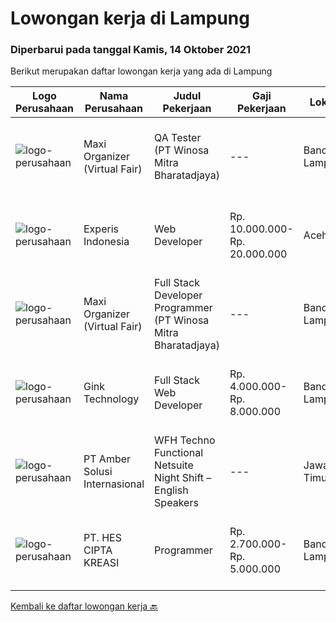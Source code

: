 
  # Lowongan kerja di Lampung

  ### Diperbarui pada tanggal Kamis, 14 Oktober 2021

  Berikut merupakan daftar lowongan kerja yang ada di Lampung

  |Logo Perusahaan | Nama Perusahaan | Judul Pekerjaan | Gaji Pekerjaan | Lokasi | Deskripsi | Tanggal diunggah | Pranala |
  | -------------- | --------------- | --------------- | --------- | --------- | -------------- | ------- | ----------- |
  |![logo-perusahaan](https://image-service-cdn.seek.com.au/b067e031fef8f19e5974349db7a066918b8286f3/ee4dce1061f3f616224767ad58cb2fc751b8d2dc)|Maxi Organizer (Virtual Fair)|QA Tester (PT Winosa Mitra Bharatadjaya)|---|Bandar Lampung|Qualifications : Graduated or Final year student (semester 5/6, Part time) / Diploma or Bachelor Degree in Computer Science / Information Technology...|Rabu, 06 Oktober 2021|https://www.jobstreet.co.id/id/job/qa-tester-pt-winosa-mitra-bharatadjaya-3649130?token=0~2bf51d4d-37aa-415f-aae2-27b4d21df900&sectionRank=1&jobId=jobstreet-id-job-3649130|
|![logo-perusahaan](https://image-service-cdn.seek.com.au/314ed38ba58cf54b5555f434a5bf338661292eb7/ee4dce1061f3f616224767ad58cb2fc751b8d2dc)|Experis Indonesia|Web Developer|Rp. 10.000.000-Rp. 20.000.000|Aceh|On behalf of our client, we are looking for a Web Developer with these following details: Responsibilities: Website and software application...|Rabu, 06 Oktober 2021|https://www.jobstreet.co.id/id/job/web-developer-3649693?token=0~2bf51d4d-37aa-415f-aae2-27b4d21df900&sectionRank=2&jobId=jobstreet-id-job-3649693|
|![logo-perusahaan](https://image-service-cdn.seek.com.au/b067e031fef8f19e5974349db7a066918b8286f3/ee4dce1061f3f616224767ad58cb2fc751b8d2dc)|Maxi Organizer (Virtual Fair)|Full Stack Developer Programmer (PT Winosa Mitra Bharatadjaya)|---|Bandar Lampung|Qualifications : Have at least 3 years of experience as a software developer Have at least 2 years of experience in PHP and Laravel Have a good...|Rabu, 06 Oktober 2021|https://www.jobstreet.co.id/id/job/full-stack-developer-programmer-pt-winosa-mitra-bharatadjaya-3649129?token=0~2bf51d4d-37aa-415f-aae2-27b4d21df900&sectionRank=3&jobId=jobstreet-id-job-3649129|
|![logo-perusahaan](https://image-service-cdn.seek.com.au/7db9ae711c4d51b5f3a283b3c8d704bd9502124a/ee4dce1061f3f616224767ad58cb2fc751b8d2dc)|Gink Technology|Full Stack Web Developer|Rp. 4.000.000-Rp. 8.000.000|Bandar Lampung|Candidate must possess at least Bachelor's Degree in Engineering (Computer/Telecommunication), Computer Science/Information Technology, Computer...|Selasa, 05 Oktober 2021|https://www.jobstreet.co.id/id/job/full-stack-web-developer-3649036?token=0~2bf51d4d-37aa-415f-aae2-27b4d21df900&sectionRank=4&jobId=jobstreet-id-job-3649036|
|![logo-perusahaan](https://us.123rf.com/450wm/pavelstasevich/pavelstasevich1811/pavelstasevich181101027/112815900-stock-vector-no-image-available-icon-flat-vector.jpg?ver=6)|PT Amber Solusi Internasional|WFH Techno Functional Netsuite Night Shift – English Speakers|---|Jawa Timur|WFH IT Support Night Shift – English SpeakersDuties and Responsibilities:  Supporting the business in IT area (application and data) Update pricing...|Rabu, 29 September 2021|https://www.jobstreet.co.id/id/job/wfh-techno-functional-netsuite-night-shift-english-speakers-3643356?token=0~2bf51d4d-37aa-415f-aae2-27b4d21df900&sectionRank=5&jobId=jobstreet-id-job-3643356|
|![logo-perusahaan](https://image-service-cdn.seek.com.au/ec8f0ef845d6e3a32e1455f6eb7675f78242c217/ee4dce1061f3f616224767ad58cb2fc751b8d2dc)|PT. HES CIPTA KREASI|Programmer|Rp. 2.700.000-Rp. 5.000.000|Bandar Lampung|PT. HES CIPTA KREASI adalah badan usaha yang bergerak di bidang Digital StartUp, membuka Lowongan :Mobile Apps Developer (Junior)Persyaratan:...|Selasa, 21 September 2021|https://www.jobstreet.co.id/id/job/programmer-3634891?token=0~2bf51d4d-37aa-415f-aae2-27b4d21df900&sectionRank=6&jobId=jobstreet-id-job-3634891|


  [Kembali ke daftar lowongan kerja 🔙](../README.md#daftar-lowongan-kerja)
  